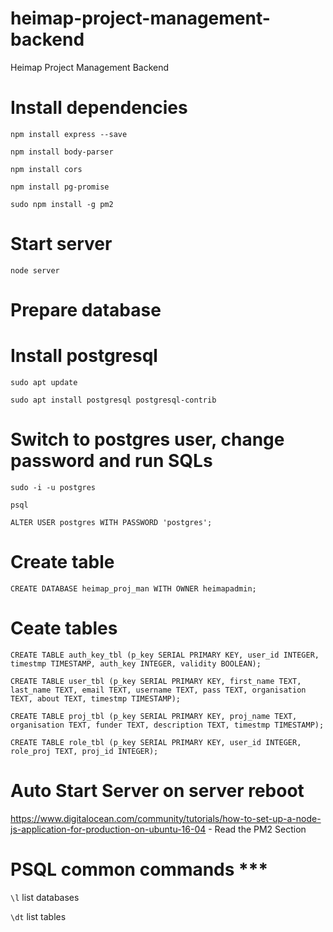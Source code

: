# heimap-project-management-backend
Heimap Project Management Backend

# Install dependencies

```npm install express --save```

```npm install body-parser```

```npm install cors```

```npm install pg-promise```

```sudo npm install -g pm2```

# Start server

```node server```

# Prepare database 

# Install postgresql

```sudo apt update```

```sudo apt install postgresql postgresql-contrib```

# Switch to postgres user, change password and run SQLs

```sudo -i -u postgres```

```psql```

```ALTER USER postgres WITH PASSWORD 'postgres';```

# Create table 

```CREATE DATABASE heimap_proj_man WITH OWNER heimapadmin;```

# Ceate tables

```CREATE TABLE auth_key_tbl (p_key SERIAL PRIMARY KEY, user_id INTEGER, timestmp TIMESTAMP, auth_key INTEGER, validity BOOLEAN);```

```CREATE TABLE user_tbl (p_key SERIAL PRIMARY KEY, first_name TEXT, last_name TEXT, email TEXT, username TEXT, pass TEXT, organisation TEXT, about TEXT, timestmp TIMESTAMP);```

```CREATE TABLE proj_tbl (p_key SERIAL PRIMARY KEY, proj_name TEXT, organisation TEXT, funder TEXT, description TEXT, timestmp TIMESTAMP);```

```CREATE TABLE role_tbl (p_key SERIAL PRIMARY KEY, user_id INTEGER, role_proj TEXT, proj_id INTEGER);```

# Auto Start Server on server reboot 

https://www.digitalocean.com/community/tutorials/how-to-set-up-a-node-js-application-for-production-on-ubuntu-16-04 - Read the PM2 Section

# PSQL common commands ***

```\l``` list databases

```\dt``` list tables
